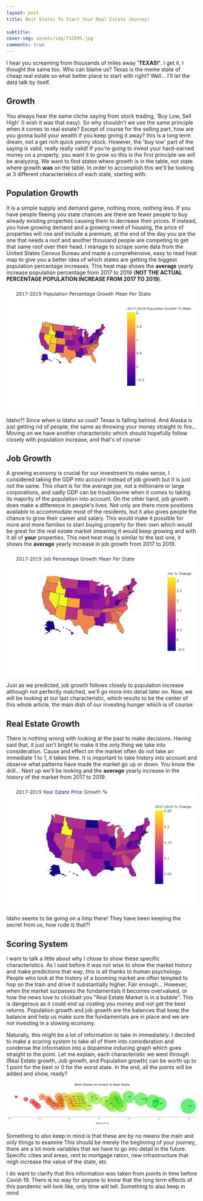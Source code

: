 ```yaml
---
layout: post
title: Best States To Start Your Real Estate Journey!

subtitle:                                                                                                                                                                                                                                                                                                                           The best time to start is yesterday, second best time? Now!
cover-img: assets/img/712895.jpg
comments: true
---
```


I hear you screaming from thousands of miles away **'TEXAS!'**. I get it, I thought the same too. Who can blame us? Texas is the meme state of cheap real estate so what better place to start with right? Well... I'll let the data talk by itself.


## Growth 

You always hear the same cliche saying from stock trading, 'Buy Low, Sell High' (I wish it was that easy). So why shouldn't we use the same principle when it comes to real estate? Except of course for the selling part, how are you gonna build your wealth if you keep giving it away? this is a long term dream, not a get rich quick penny stock. However, the 'buy low' part of the saying is valid, really really valid! If you're going to invest your hard-earned money on a property, you want it to grow so this is the first principle we will be analyzing. We want to find states where growth is in the table, not state where growth **was** on the table. In order to accomplish this we'll be looking at 3 different characteristics of each state, starting with:

## Population Growth 

It is a simple supply and demand game, nothing more, nothing less. If you have people fleeing you state chances are there are fewer people to buy already existing properties causing them to decrease their prices. If instead, you have growing demand and a growing need of housing, the price of properties will rise and include a premium, at the end of the day you are the one that needs a roof and another thousand people are competing to get that same roof over their head. I manage to scrape some data from the United States Census Bureau and made a comprehensive, easy to read heat map to give you a better idea of which states are getting the biggest population percentage increases. This heat map shows the **average** yearly increase population percentage from 2017 to 2019 (**NOT THE ACTUAL PERCENTAGE POPULATION INCREASE FROM 2017 TO 2019**).

![%population](https://raw.githubusercontent.com/lsraei20/lsraei20.github.io/master/assets/img/population%25.png)

Idaho?! Since when is Idaho so cool? Texas is falling behind. And Alaska is just getting rid of people, the same as throwing your money straight to fire... 
Moving on we have another characteristic which should hopefully follow closely with population increase, and that's of course:

## Job Growth

A growing economy is crucial for our investment to make sense, I considered taking the GDP into account instead of job growth but it is just not the same. This chart is for the average joe, not a millionaire or large corporations, and sadly GDP can be troublesome when it comes to taking its majority of the population into account. On the other hand, job growth does make a difference in people's lives. Not only are there more positions available to accommodate most of the residents, but it also gives people the chance to grow their career and salary. This would make it possible for more and more families to start buying property for their own which would be great for the real estate market (meaning it would keep growing and with it all of **your** properties. This next heat map is similar to the last one, it shows the **average** yearly increase in job growth from 2017 to 2019.

![%job](https://raw.githubusercontent.com/lsraei20/lsraei20.github.io/master/assets/img/job%25.png)

Just as we predicted, job growth follows closely to population increase although not perfectly matched, we'll go more into detail later on. Now, we will be looking at our last characteristic, which results to be the center of this whole article, the main dish of our investing hunger which is of course:

## Real Estate Growth

There is nothing wrong with looking at the past to make decisions. Having said that, it just isn't bright to make it the only thing we take into consideration. Cause and effect on the market often do not take an immediate 1 to 1, it takes time. It is important to take history into account and observe what patterns have made the market go up or down. You know the drill...  Next up we'll be looking and the **average** yearly increase in the history of the market from 2017 to 2019.

![%realestate](https://raw.githubusercontent.com/lsraei20/lsraei20.github.io/master/assets/img/real_estate%25.png)

Idaho seems to be going on a limp there! They have been keeping the secret from us, how rude is that?!

## Scoring System

I want to talk a little about why I chose to show these specific characteristics. As I said before it was not wise to show the market history and make predictions that way, this is all thanks to human psychology. People who look at the history of a booming market are often tempted to hop on the train and drive it substantially higher. Fair enough... However, when the market surpasses the fundamentals it becomes overvalued, or how the news love to clickbait you "Real Estate Market is in a bubble". This is dangerous as it could end up costing you money and not get the best returns. Population growth and job growth are the balances that keep the balance and help us make sure the fundamentals are in place and we are not investing in a slowing economy.

Naturally, this might be a lot of information to take in immediately. I decided to make a scoring system to take all of them into consideration and condense the information into a dopamine inducing graph which goes straight to the point. Let me explain, each characteristic we went through (Real Estate growth, Job growth, and Population growth) can be worth up to 1 point for the best or 0 for the worst state. In the end, all the points will be added and show, ready?

<img src="https://raw.githubusercontent.com/lsraei20/lsraei20.github.io/master/assets/img/score.png">

Something to also keep in mind is that these are by no means the main and only things to examine This should be merely the beginning of your journey, there are a lot more variables that we have to go into detail in the future. Specific cities and areas, rent to mortgage ration, new infrastructure that migh increase the value of the state, etc.

I do want to clarify that this information was taken from points in time before Covid-19. There is no way for anyone to know that the long term effects of this pandemic will look like, only time will tell.
Something to also keep in mind 

